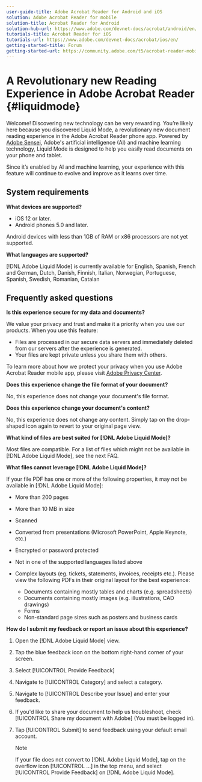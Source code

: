 ```yaml
---
user-guide-title: Adobe Acrobat Reader for Android and iOS
solution: Adobe Acrobat Reader for mobile
solution-title: Acrobat Reader for Android
solution-hub-url: https://www.adobe.com/devnet-docs/acrobat/android/en/
tutorials-title: Acrobat Reader for iOS
tutorials-url: https://www.adobe.com/devnet-docs/acrobat/ios/en/
getting-started-title: Forum
getting-started-url: https://community.adobe.com/t5/acrobat-reader-mobile/bd-p/acrobat-reader-mobile?page=1&sort=latest_replies&filter=all
---
```


# A Revolutionary new Reading Experience in Adobe Acrobat Reader {#liquidmode}

Welcome! Discovering new technology can be very rewarding. You’re likely here because you discovered Liquid Mode, a revolutionary new document reading experience in the Adobe Acrobat Reader phone app. Powered by [Adobe Sensei](https://www.adobe.com/sensei.html), Adobe's artificial intelligence (AI) and machine learning technology, Liquid Mode is designed to help you easily read documents on your phone and tablet.

Since it’s enabled by AI and machine learning, your experience with this feature will continue to evolve and improve as it learns over time.

## System requirements

**What devices are supported?**

* iOS 12 or later.
* Android phones 5.0 and later. 

Android devices with less than 1GB of RAM or x86 processors are not yet supported.

**What languages are supported?**

[!DNL Adobe Liquid Mode] is currently available for English, Spanish, French and German, Dutch, Danish, Finnish, Italian, Norwegian, Portuguese, Spanish, Swedish, Romanian, Catalan

## Frequently asked questions

**Is this experience secure for my data and documents?**

We value your privacy and trust and make it a priority when you use our products. When you use this feature:

* Files are processed in our secure data servers and immediately deleted from our servers after the experience is generated.
* Your files are kept private unless you share them with others.

To learn more about how we protect your privacy when you use Adobe Acrobat Reader mobile app, please visit [Adobe Privacy Center](https://www.adobe.com/privacy.html).

**Does this experience change the file format of your document?**

No, this experience does not change your document's file format.

**Does this experience change your document's content?**

No, this experience does not change any content. Simply tap on the drop-shaped icon again to revert to your original page view.

**What kind of files are best suited for [!DNL Adobe Liquid Mode]?**

Most files are compatible. For a list of files which might not be available in [!DNL Adobe Liquid Mode], see the next FAQ. 

**What files cannot leverage [!DNL Adobe Liquid Mode]?**

If your file PDF has one or more of the following properties, it may not be available in [!DNL Adobe Liquid Mode]:

* More than 200 pages
* More than 10 MB in size
* Scanned
* Converted from presentations (Microsoft PowerPoint, Apple Keynote, etc.)
* Encrypted or password protected
* Not in one of the supported languages listed above
* Complex layouts (eg. tickets, statements, invoices, receipts etc.). Please view the following PDFs in their original layout for the best experience:

    * Documents containing mostly tables and charts (e.g. spreadsheets)
    * Documents containing mostly images (e.g. illustrations, CAD drawings)
    * Forms
    * Non-standard page sizes such as posters and business cards

**How do I submit my feedback or report an issue about this experience?**

1. Open the [!DNL Adobe Liquid Mode] view.
1. Tap the blue feedback icon on the bottom right-hand corner of your screen.
1. Select [!UICONTROL Provide Feedback]
1. Navigate to [!UICONTROL Category] and select a category.
1. Navigate to [!UICONTROL Describe your Issue] and enter your feedback.
1. If you'd like to share your document to help us troubleshoot, check [!UICONTROL Share my document with Adobe] (You must be logged in).
1. Tap [!UICONTROL Submit]  to send feedback using your default email account.

   >[!NOTE]
   >
   >If your file does not convert to [!DNL Adobe Liquid Mode], tap on the overflow icon [!UICONTROL ...] in the top menu, and select [!UICONTROL Provide Feedback] on [!DNL Adobe Liquid Mode].
